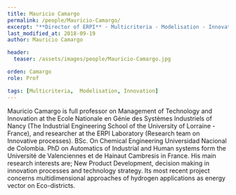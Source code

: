 ```yaml
---
title: Mauricio Camargo
permalink: /people/Mauricio-Camargo/
excerpt: "**Director of ERPI** - Multicriteria - Modelisation - Innovation"
last_modified_at: 2018-09-19
author: Mauricio Camargo

header:
  teaser: /assets/images/people/Mauricio-Camargo.jpg

orden: Camargo
role: Prof

tags: [Multicriteria,  Modelisation, Innovation]
---
```


Mauricio Camargo is full professor on Management of Technology and Innovation at the Ecole Nationale en Génie des Systèmes Industriels of Nancy (The Industrial Engineering School of the University of Lorraine -France), and researcher at the ERPI Laboratory (Research team on Innovative processes). BSc. On Chemical Engineering Universidad Nacional de Colombia. PhD on Automatics of Industrial and Human systems form the Université de Valenciennes et de Hainaut Cambresis in France. His main research interests are; New Product Development, decision making in innovation processes and technology strategy. Its most recent project concerns multidimensional approaches of hydrogen applications as energy vector on Eco-districts.